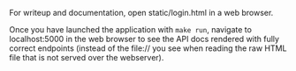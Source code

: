 For writeup and documentation, open static/login.html in a web browser.

Once you have launched the application with `make run`, navigate to localhost:5000 in the web browser to see the API docs rendered with fully correct endpoints (instead of the file:// you see when reading the raw HTML file that is not served over the webserver).


